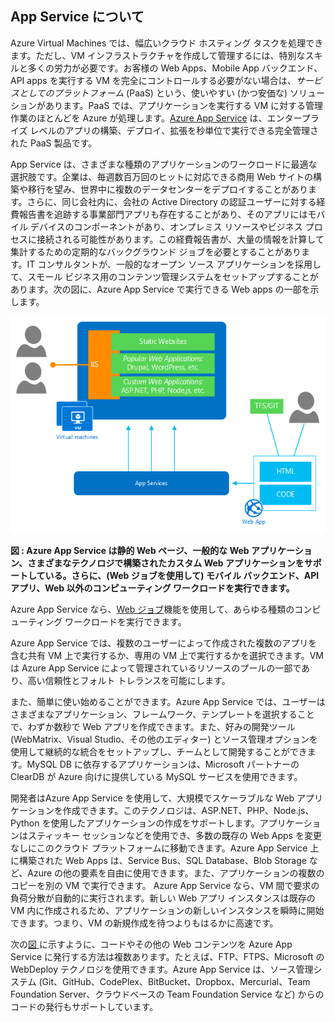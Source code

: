 <a name="tellmeas"></a>
## App Service について

Azure Virtual Machines では、幅広いクラウド ホスティング タスクを処理できます。ただし、VM インフラストラクチャを作成して管理するには、特別なスキルと多くの労力が必要です。お客様の Web Apps、Mobile App バックエンド、API apps を実行する VM を完全にコントロールする必要がない場合は、*サービスとしてのプラットフォーム* (PaaS) という、使いやすい (かつ安価な) ソリューションがあります。PaaS では、アプリケーションを実行する VM に対する管理作業のほとんどを Azure が処理します。[Azure App Service](../article/app-service/app-service-value-prop-what-is.md) は、エンタープライズ レベルのアプリの構築、デプロイ、拡張を秒単位で実行できる完全管理された PaaS 製品です。

App Service は、さまざまな種類のアプリケーションのワークロードに最適な選択肢です。企業は、毎週数百万回のヒットに対応できる商用 Web サイトの構築や移行を望み、世界中に複数のデータセンターをデプロイすることがあります。さらに、同じ会社内に、会社の Active Directory の認証ユーザーに対する経費報告書を追跡する事業部門アプリも存在することがあり、そのアプリにはモバイル デバイスのコンポーネントがあり、オンプレミス リソースやビジネス プロセスに接続される可能性があります。この経費報告書が、大量の情報を計算して集計するための定期的なバックグラウンド ジョブを必要とすることがあります。IT コンサルタントが、一般的なオープン ソース アプリケーションを採用して、スモール ビジネス用のコンテンツ管理システムをセットアップすることがあります。次の図に、Azure App Service で実行できる Web apps の一部を示します。

<a name="appservice_diagram"></a> ![アプリ サービス図](media/app-service-choose-me-content/diagram.png)
 
**図 : Azure App Service は静的 Web ページ、一般的な Web アプリケーション、さまざまなテクノロジで構築されたカスタム Web アプリケーションをサポートしている。さらに、(Web ジョブを使用して) モバイル バックエンド、API アプリ、Web 以外のコンピューティング ワークロードを実行できます。**

Azure App Service なら、[Web ジョブ](../article/app-service-web/websites-webjobs-resources.md)機能を使用して、あらゆる種類のコンピューティング ワークロードを実行できます。

Azure App Service では、複数のユーザーによって作成された複数のアプリを含む共有 VM 上で実行するか、専用の VM 上で実行するかを選択できます。VM は Azure App Service によって管理されているリソースのプールの一部であり、高い信頼性とフォルト トレランスを可能にします。

また、簡単に使い始めることができます。Azure App Service では、ユーザーはさまざまなアプリケーション、フレームワーク、テンプレートを選択することで、わずか数秒で Web アプリを作成できます。また、好みの開発ツール (WebMatrix、Visual Studio、その他のエディター) とソース管理オプションを使用して継続的な統合をセットアップし、チームとして開発することができます。MySQL DB に依存するアプリケーションは、Microsoft パートナーの ClearDB が Azure 向けに提供している MySQL サービスを使用できます。

開発者はAzure App Service を使用して、大規模でスケーラブルな Web アプリケーションを作成できます。このテクノロジは、ASP.NET、PHP、Node.js、Python を使用したアプリケーションの作成をサポートします。アプリケーションはスティッキー セッションなどを使用でき、多数の既存の Web Apps を変更なしにこのクラウド プラットフォームに移動できます。Azure App Service 上に構築された Web Apps は、Service Bus、SQL Database、Blob Storage など、Azure の他の要素を自由に使用できます。また、アプリケーションの複数のコピーを別の VM で実行できます。 Azure App Service なら、VM 間で要求の負荷分散が自動的に実行されます。新しい Web アプリ インスタンスは既存の VM 内に作成されるため、アプリケーションの新しいインスタンスを瞬時に開始できます。つまり、VM の新規作成を待つよりもはるかに高速です。

次の[図 ](#appservice_diagram)に示すように、コードやその他の Web コンテンツを Azure App Service に発行する方法は複数あります。たとえば、FTP、FTPS、Microsoft の WebDeploy テクノロジを使用できます。Azure App Service は、ソース管理システム (Git、GitHub、CodePlex、BitBucket、Dropbox、Mercurial、Team Foundation Server、クラウドベースの Team Foundation Service など) からのコードの発行もサポートしています。

<!---HONumber=July15_HO3-->